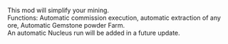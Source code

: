 This mod will simplify your mining.                                                                     
Functions: Automatic commission execution, automatic extraction of any ore, Automatic Gemstone powder Farm.                                                                    
An automatic Nucleus run will be added in a future update.                                                                    
